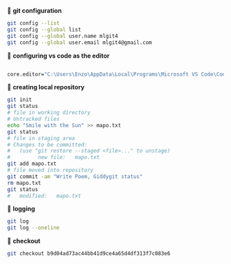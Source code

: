 :beginner: **git configuration**  
```sh
git config --list
git config --global list
git config --global user.name mlgit4
git config --global user.email mlgit4@gmail.com
```

:beginner: **configuring vs code as the editor**  
```sh

core.editor="C:\Users\Enzo\AppData\Local\Programs\Microsoft VS Code\Code.exe" --wait
```

:beginner: **creating local repository**  
```sh
git init  
git status
# file in working directory
# Untracked files
echo "Smile with the Sun" >> mapo.txt
git status
# file in staging area
# Changes to be committed:
#   (use "git restore --staged <file>..." to unstage)
#         new file:   mapo.txt
git add mapo.txt
# file moved into repository
git commit -am "Write Poem, Giddygit status"
rm mapo.txt
git status
#   modified:   mapo.txt

```

:beginner: **logging**  
```sh
git log
git log --oneline
```

:beginner: **checkout**  
```sh
git checkout b9d04ad73ac44bb41d9ce4a65d4df313f7c083e6
```



